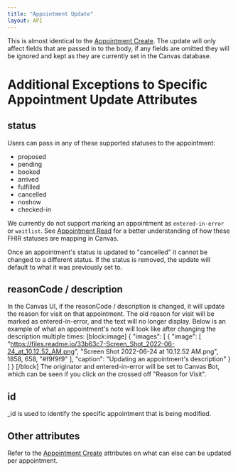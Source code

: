 ```yaml
---
title: "Appointment Update"
layout: API
---
```

This is almost identical to the [Appointment Create](ref:create). The update will only affect fields that are passed in to the body, if any fields are omitted they will be ignored and kept as they are currently set in the Canvas database. 

# Additional Exceptions to Specific Appointment Update Attributes

## status

Users can pass in any of these supported statuses to the appointment: 
- proposed
- pending
- booked
- arrived
- fulfilled 
- cancelled 
- noshow 
- checked-in

We currently do not support marking an appointment as `entered-in-error` or `waitlist`. See [Appointment Read](ref:appointment-read) for a better understanding of how these FHIR statuses are mapping in Canvas. 

Once an appointment's status is updated to "cancelled" it cannot be changed to a different status. If the status is removed, the update will default to what it was previously set to.

## reasonCode / description 

In the Canvas UI, if the reasonCode / description is changed, it will update the reason for visit on that appointment. The old reason for visit will be marked as entered-in-error, and the text will no longer display. Below is an example of what an appointment's note will look like after changing the description multiple times: 
[block:image]
{
  "images": [
    {
      "image": [
        "https://files.readme.io/33b63c7-Screen_Shot_2022-06-24_at_10.12.52_AM.png",
        "Screen Shot 2022-06-24 at 10.12.52 AM.png",
        1858,
        658,
        "#f9f9f9"
      ],
      "caption": "Updating an appointment's description"
    }
  ]
}
[/block]
The originator and entered-in-error will be set to Canvas Bot, which can be seen if you click on the crossed off "Reason for Visit".

## id 

_id is used to identify the specific appointment that is being modified.

## Other attributes

Refer to the [Appointment Create](ref:create) attributes on what can else can be updated per appointment.
